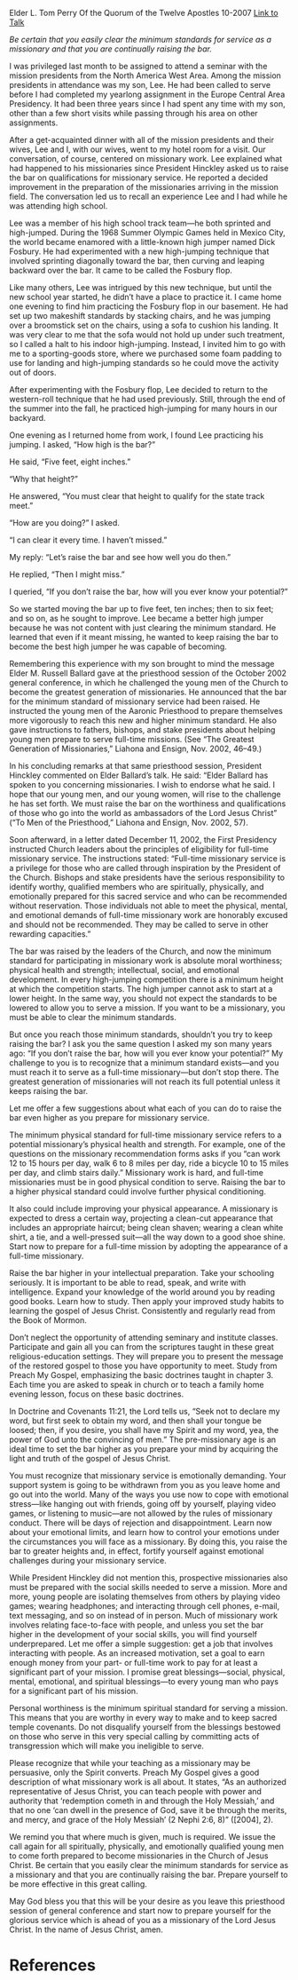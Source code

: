 Elder L. Tom Perry
Of the Quorum of the Twelve Apostles
10-2007
[Link to Talk](https://www.churchofjesuschrist.org/study/general-conference/2007/10/raising-the-bar?lang=eng)

_Be certain that you easily clear the minimum standards for service as a missionary and that you are continually raising the bar._

I was privileged last month to be assigned to attend a seminar with the mission presidents from the North America West Area. Among the mission presidents in attendance was my son, Lee. He had been called to serve before I had completed my yearlong assignment in the Europe Central Area Presidency. It had been three years since I had spent any time with my son, other than a few short visits while passing through his area on other assignments.

After a get-acquainted dinner with all of the mission presidents and their wives, Lee and I, with our wives, went to my hotel room for a visit. Our conversation, of course, centered on missionary work. Lee explained what had happened to his missionaries since President Hinckley asked us to raise the bar on qualifications for missionary service. He reported a decided improvement in the preparation of the missionaries arriving in the mission field. The conversation led us to recall an experience Lee and I had while he was attending high school.

Lee was a member of his high school track team—he both sprinted and high-jumped. During the 1968 Summer Olympic Games held in Mexico City, the world became enamored with a little-known high jumper named Dick Fosbury. He had experimented with a new high-jumping technique that involved sprinting diagonally toward the bar, then curving and leaping backward over the bar. It came to be called the Fosbury flop.

Like many others, Lee was intrigued by this new technique, but until the new school year started, he didn’t have a place to practice it. I came home one evening to find him practicing the Fosbury flop in our basement. He had set up two makeshift standards by stacking chairs, and he was jumping over a broomstick set on the chairs, using a sofa to cushion his landing. It was very clear to me that the sofa would not hold up under such treatment, so I called a halt to his indoor high-jumping. Instead, I invited him to go with me to a sporting-goods store, where we purchased some foam padding to use for landing and high-jumping standards so he could move the activity out of doors.



After experimenting with the Fosbury flop, Lee decided to return to the western-roll technique that he had used previously. Still, through the end of the summer into the fall, he practiced high-jumping for many hours in our backyard.

One evening as I returned home from work, I found Lee practicing his jumping. I asked, “How high is the bar?”

He said, “Five feet, eight inches.”

“Why that height?”

He answered, “You must clear that height to qualify for the state track meet.”

“How are you doing?” I asked.

“I can clear it every time. I haven’t missed.”

My reply: “Let’s raise the bar and see how well you do then.”

He replied, “Then I might miss.”

I queried, “If you don’t raise the bar, how will you ever know your potential?”

So we started moving the bar up to five feet, ten inches; then to six feet; and so on, as he sought to improve. Lee became a better high jumper because he was not content with just clearing the minimum standard. He learned that even if it meant missing, he wanted to keep raising the bar to become the best high jumper he was capable of becoming.

Remembering this experience with my son brought to mind the message Elder M. Russell Ballard gave at the priesthood session of the October 2002 general conference, in which he challenged the young men of the Church to become the greatest generation of missionaries. He announced that the bar for the minimum standard of missionary service had been raised. He instructed the young men of the Aaronic Priesthood to prepare themselves more vigorously to reach this new and higher minimum standard. He also gave instructions to fathers, bishops, and stake presidents about helping young men prepare to serve full-time missions. (See “The Greatest Generation of Missionaries,” Liahona and Ensign, Nov. 2002, 46–49.)

In his concluding remarks at that same priesthood session, President Hinckley commented on Elder Ballard’s talk. He said: “Elder Ballard has spoken to you concerning missionaries. I wish to endorse what he said. I hope that our young men, and our young women, will rise to the challenge he has set forth. We must raise the bar on the worthiness and qualifications of those who go into the world as ambassadors of the Lord Jesus Christ” (“To Men of the Priesthood,” Liahona and Ensign, Nov. 2002, 57).

Soon afterward, in a letter dated December 11, 2002, the First Presidency instructed Church leaders about the principles of eligibility for full-time missionary service. The instructions stated: “Full-time missionary service is a privilege for those who are called through inspiration by the President of the Church. Bishops and stake presidents have the serious responsibility to identify worthy, qualified members who are spiritually, physically, and emotionally prepared for this sacred service and who can be recommended without reservation. Those individuals not able to meet the physical, mental, and emotional demands of full-time missionary work are honorably excused and should not be recommended. They may be called to serve in other rewarding capacities.”

The bar was raised by the leaders of the Church, and now the minimum standard for participating in missionary work is absolute moral worthiness; physical health and strength; intellectual, social, and emotional development. In every high-jumping competition there is a minimum height at which the competition starts. The high jumper cannot ask to start at a lower height. In the same way, you should not expect the standards to be lowered to allow you to serve a mission. If you want to be a missionary, you must be able to clear the minimum standards.

But once you reach those minimum standards, shouldn’t you try to keep raising the bar? I ask you the same question I asked my son many years ago: “If you don’t raise the bar, how will you ever know your potential?” My challenge to you is to recognize that a minimum standard exists—and you must reach it to serve as a full-time missionary—but don’t stop there. The greatest generation of missionaries will not reach its full potential unless it keeps raising the bar.

Let me offer a few suggestions about what each of you can do to raise the bar even higher as you prepare for missionary service.

The minimum physical standard for full-time missionary service refers to a potential missionary’s physical health and strength. For example, one of the questions on the missionary recommendation forms asks if you “can work 12 to 15 hours per day, walk 6 to 8 miles per day, ride a bicycle 10 to 15 miles per day, and climb stairs daily.” Missionary work is hard, and full-time missionaries must be in good physical condition to serve. Raising the bar to a higher physical standard could involve further physical conditioning.

It also could include improving your physical appearance. A missionary is expected to dress a certain way, projecting a clean-cut appearance that includes an appropriate haircut; being clean shaven; wearing a clean white shirt, a tie, and a well-pressed suit—all the way down to a good shoe shine. Start now to prepare for a full-time mission by adopting the appearance of a full-time missionary.

Raise the bar higher in your intellectual preparation. Take your schooling seriously. It is important to be able to read, speak, and write with intelligence. Expand your knowledge of the world around you by reading good books. Learn how to study. Then apply your improved study habits to learning the gospel of Jesus Christ. Consistently and regularly read from the Book of Mormon.

Don’t neglect the opportunity of attending seminary and institute classes. Participate and gain all you can from the scriptures taught in these great religious-education settings. They will prepare you to present the message of the restored gospel to those you have opportunity to meet. Study from Preach My Gospel, emphasizing the basic doctrines taught in chapter 3. Each time you are asked to speak in church or to teach a family home evening lesson, focus on these basic doctrines.

In Doctrine and Covenants 11:21, the Lord tells us, “Seek not to declare my word, but first seek to obtain my word, and then shall your tongue be loosed; then, if you desire, you shall have my Spirit and my word, yea, the power of God unto the convincing of men.” The pre-missionary age is an ideal time to set the bar higher as you prepare your mind by acquiring the light and truth of the gospel of Jesus Christ.

You must recognize that missionary service is emotionally demanding. Your support system is going to be withdrawn from you as you leave home and go out into the world. Many of the ways you use now to cope with emotional stress—like hanging out with friends, going off by yourself, playing video games, or listening to music—are not allowed by the rules of missionary conduct. There will be days of rejection and disappointment. Learn now about your emotional limits, and learn how to control your emotions under the circumstances you will face as a missionary. By doing this, you raise the bar to greater heights and, in effect, fortify yourself against emotional challenges during your missionary service.

While President Hinckley did not mention this, prospective missionaries also must be prepared with the social skills needed to serve a mission. More and more, young people are isolating themselves from others by playing video games; wearing headphones; and interacting through cell phones, e-mail, text messaging, and so on instead of in person. Much of missionary work involves relating face-to-face with people, and unless you set the bar higher in the development of your social skills, you will find yourself underprepared. Let me offer a simple suggestion: get a job that involves interacting with people. As an increased motivation, set a goal to earn enough money from your part- or full-time work to pay for at least a significant part of your mission. I promise great blessings—social, physical, mental, emotional, and spiritual blessings—to every young man who pays for a significant part of his mission.

Personal worthiness is the minimum spiritual standard for serving a mission. This means that you are worthy in every way to make and to keep sacred temple covenants. Do not disqualify yourself from the blessings bestowed on those who serve in this very special calling by committing acts of transgression which will make you ineligible to serve.

Please recognize that while your teaching as a missionary may be persuasive, only the Spirit converts. Preach My Gospel gives a good description of what missionary work is all about. It states, “As an authorized representative of Jesus Christ, you can teach people with power and authority that ‘redemption cometh in and through the Holy Messiah,’ and that no one ‘can dwell in the presence of God, save it be through the merits, and mercy, and grace of the Holy Messiah’ (2 Nephi 2:6, 8)” ([2004], 2).

We remind you that where much is given, much is required. We issue the call again for all spiritually, physically, and emotionally qualified young men to come forth prepared to become missionaries in the Church of Jesus Christ. Be certain that you easily clear the minimum standards for service as a missionary and that you are continually raising the bar. Prepare yourself to be more effective in this great calling.

May God bless you that this will be your desire as you leave this priesthood session of general conference and start now to prepare yourself for the glorious service which is ahead of you as a missionary of the Lord Jesus Christ. In the name of Jesus Christ, amen.

# References
